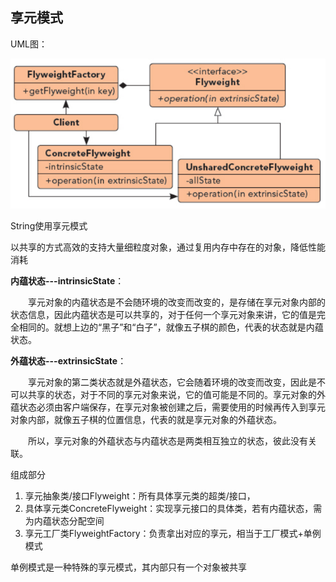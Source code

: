 ## 享元模式

UML图：

![Alt text](../../../../img/flyweightPatternUML.png)

String使用享元模式

以共享的方式高效的支持大量细粒度对象，通过复用内存中存在的对象，降低性能消耗

**内蕴状态---intrinsicState**：

　　享元对象的内蕴状态是不会随环境的改变而改变的，是存储在享元对象内部的状态信息，因此内蕴状态是可以共享的，对于任何一个享元对象来讲，它的值是完全相同的。就想上边的“黑子”和“白子”，就像五子棋的颜色，代表的状态就是内蕴状态。

**外蕴状态---extrinsicState**：

　　享元对象的第二类状态就是外蕴状态，它会随着环境的改变而改变，因此是不可以共享的状态，对于不同的享元对象来说，它的值可能是不同的。享元对象的外蕴状态必须由客户端保存，在享元对象被创建之后，需要使用的时候再传入到享元对象内部，就像五子棋的位置信息，代表的就是享元对象的外蕴状态。

　　所以，享元对象的外蕴状态与内蕴状态是两类相互独立的状态，彼此没有关联。

组成部分
1. 享元抽象类/接口Flyweight：所有具体享元类的超类/接口，
2. 具体享元类ConcreteFlyweight：实现享元接口的具体类，若有内蕴状态，需为内蕴状态分配空间
3. 享元工厂类FlyweightFactory：负责拿出对应的享元，相当于工厂模式+单例模式

单例模式是一种特殊的享元模式，其内部只有一个对象被共享
